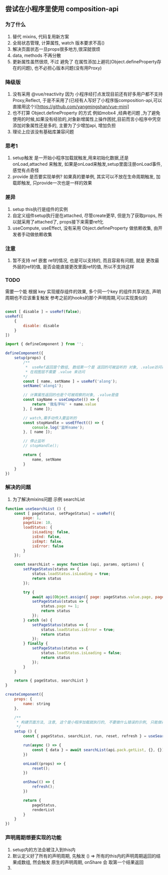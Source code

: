 ## 尝试在小程序里使用 composition-api

### 为了什么
1. 替代 mixins, 代码复用新方案
2. 全局状态管理, 计算属性, watch 版本要求不高()
3. 解决页面状态一旦props很多地方,很深就很烦
4. data, methods 不再分散 
5. 更新属性虽然很烦, 不过 避免了 在属性添加上避坑(Object.defineProperty存在的问题), 也不必担心版本问题(没有用Proxy)


### 降级版
1. 没有采用 @vue/reactivity 因为 小程序经打点发现目前还有好多用户都不支持 Proxy,Reflect, 于是不采用了(已经有人写好了小程序版composition-api,可以直接用这个)[https://github.com/yangmingshan/vue-mini]
2. 也不打算 Object.defineProperty 的方式 例如mobx4 ,经典老问题 ,为了避免使用的时候,如果没有经验的,对象新增属性上操作困扰,目前而言小程序中凭空添加对象属性还是多的, 主要为了少增加api, 增加负担
3. 理论上应该没有基础库兼容问题


### 思考1
1. setup触发 是一开始小程序加载就触发,用来初始化数据,还是 onLoad,attached 来触发, 如果是onLoad来触发,setup里面注册onLoad事件,感觉有点奇怪
2. provide 是否要实现单例? 如果真的要单例, 其实可以不放在生命周期触发, 加载即触发, 只provide一次也是一样的效果


### 差异
1. setup this执行是组件的实例
2. 自定义组件setup执行是在attached, 尽管create更早, 但是为了获取props, 所以就采用了attached了, props接下来需要ref化
3. useCompute, useEffect, 没有采用 Object.defineProperty 做依赖收集, 由开发者手动做依赖收集


### 注意
1. 暂不支持 ref 嵌套 ref的情况, 也是可以支持的, 而且容易有问题, 就是 更改最外层的ref的值, 是否会能直接更改里面ref的值, 所以不支持这样

### TODO
需要一个能 根据 key 实现缓存组件的效果, 多个同一个key 的组件共享状态, 声明周期也不应该重复触发
参考之前的hooks的那个声明周期,可以实现类似的

```js

const [ disable ] = useRef(false);
useRef([
    {
        disable: disable 
    }
])

```


```js
import { defineComponent } from '';

defineComponent({
    setup(props) {
        /**
         *  useRef返回是个数组, 数组第一个是 返回的可被监听的 对象, .value访问存储的值, 返回的第二个是个方法,用来触发改变的
         * 在视图层不需要 .value 来访问
        */
        const [ name, setName ] = useRef('along');
        setName('along1');

        // 计算属性返回的也是个可被观察的对象, .value是值
        const sayName = useCompute(() => {
            return '我名字叫' + name.value
        }, [ name ]);

        // watch,需手动传入要监听的
        const stopHandle = useEffect(() => {
            console.log('监听name');            
        }, [ name ]);

        // 停止监听
        // stopHandle();

        return {
            name, setName
        }
    }
})


```

### 解决的问题
1. 为了解决mixins问题
示例 searchList

```js
function useSearchList () {
    const [ pageStatus, setPageStatus] = useRef({
        page: 1,
        pageSize: 10,
        loadStatus: {
            isLoading: false,
            isEnd: false,
            isEmpt: false,
            isError: false
        }
    });

    const searchList = async function (api, params, options) {
        setPageStatus(status => {
            status.loadStatus.isLoading = true;
            return status
        });

        try {
            await api(Object.assign({ page: pageStatus.value.page, pageSize: pageStatus.value.pageSize }, params));
            setPageStatus(status => {
                status.page += 1;
                return status
            });
        } catch (e) {
            setPageStatus(status => {
                status.loadStatus.isError = true;
                return status
            });
        } finally {
            setPageStatus(status => {
                status.loadStatus.isLoading = false;
                return status
            });
        }
    }

    return { pageStatus, searchList }
}

createComponent({
    props: {
        name: string
    },

    /** 
     * 构建页面方法, 注意, 这个是小程序加载就执行的, 不要做什么错误的示例, 只能做初始化的
     */
    setup () {
        const { pageStatus, searchList, run, reset, refresh } = useSearchList();

        run(async () => {
            const { data } = await searchList(api.pack.getList, {}, {});
        })

        onLoad((props) => {
            reset();
        })

        onShow(() => {
            refresh();
        })

        return {
            pageStatus,
            renderList
        }
    }
})

```


### 声明周期想要实现的功能
1. setup内的方法会被注入到this内
2. 默认定义好了所有的声明周期, 先触发 () => 所有的this内的声明周期返回的结果成数组, 然会触发 原生的声明周期, onShare 会 取第一个结果返回
3. 